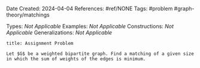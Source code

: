 Date Created: 2024-04-04
References: #ref/NONE
Tags: #problem #graph-theory/matchings 

Types: <i>Not Applicable</i>
Examples: <i>Not Applicable</i>
Constructions: <i>Not Applicable</i>
Generalizations: <i>Not Applicable</i>

```ad-problem
title: Assignment Problem

Let $G$ be a weighted bipartite graph. Find a matching of a given size in which the sum of weights of the edges is minimum.

```